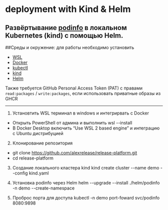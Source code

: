 # deployment with Kind & Helm
Развёртывание [podinfo](https://github.com/stefanprodan/podinfo) в локальном Kubernetes (kind) с помощью Helm.
--------------------------------------------------------------------------------------------------------------------


##Среды и окружение:
для работы необходимо установить 

- [WSL](phttps://learn.microsoft.com/en-us/windows/wsl/install?utm_source=chatgpt.com)
- [Docker](https://docs.docker.com/get-docker/)
- [kubectl](https://kubernetes.io/docs/tasks/tools/) 
- [kind](https://kind.sigs.k8s.io/) 
- [Helm](https://helm.sh/docs/intro/install/) 


Также требуется GitHub Personal Access Token (PAT) с правами `read:packages` / `write:packages`, если использовать приватные образы из GHCR

--------------------------------------------------------------------------------------------------------------------
1. Установтить WSL терминал в windows и интегрирвать с Docker
-  Открыть PowerShell от админа и выполнить wsl --install
-  В Docker Desktop включить “Use WSL 2 based engine” и интеграцию с Ubuntu дистрибуцией

2.  Клонирование репозитория
- git clone https://github.com/alexrelease/release-platform.git
- cd release-platform

3. Создание локального кластера kind
kind create cluster --name demo --config kind.yaml

4. Установка podinfo через Helm
helm --upgrade --install ./helm/podinfo -n demo --create-namespace

5. Проброс порта для доступа
kubectl -n demo port-foward svc/podinfo 8080:9898	
